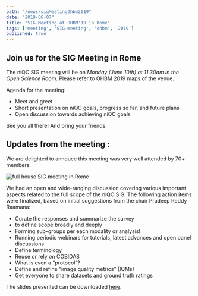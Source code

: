 ```yaml
---
path: "/news/sigMeetingOhbm2019"
date: "2019-06-07"
title: "SIG Meeting at OHBM'19 in Rome"
tags: ['meeting', 'SIG-meeting', 'ohbm', '2019']
published: true
---
```


## Join us for the SIG Meeting in Rome

The niQC SIG meeting will be on *Monday (June 10th) at 11.30am in the Open Science Room*. Please refer to OHBM 2019 maps of the venue.

Agenda for the meeting:
 - Meet and greet 
 - Short presentation on niQC goals, progress so far, and future plans
 - Open discussion towards achieving niQC goals

See you all there! And bring your friends.


## Updates from the meeting :

We are delighted to annouce this meeting was very well attended by 70+ members. 

![full house SIG meeting in Rome](niqc_meeting_ohbm2019rome_fullroom.png)

We had an open and wide-ranging discussion covering various important aspects related to the full scope of the niQC SIG. The following action items were finalized, based on initial suggestions from the chair Pradeep Reddy Raamana:

 - Curate the responses and summarize the survey 
  - to define scope broadly and deeply
 - Forming sub-groups per each modality or analysis!
 - Running periodic webinars for tutorials, latest advances and open panel discussions
 - Define terminology
  - Reuse or rely on COBIDAS
  - What is even a “protocol”?
 - Define and refine “image quality metrics” (IQMs)
 - Get everyone to share datasets and ground truth ratings

The slides presented can be downloaded [here](Raamana_niQC_SIG_Meeting_OHBM19_Rome.pdf).
